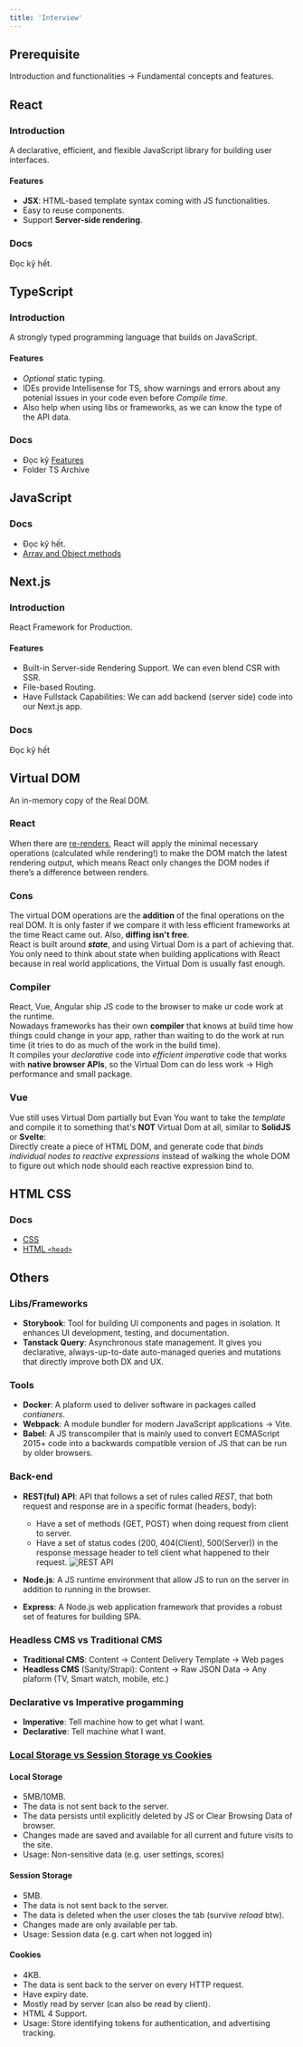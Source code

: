 ```yaml
---
title: 'Interview'
---
```


## Prerequisite

Introduction and functionalities &rarr; Fundamental concepts and features.

## React

### Introduction

A declarative, efficient, and flexible JavaScript library for building user interfaces.

#### Features

- **JSX**: HTML-based template syntax coming with JS functionalities.
- Easy to reuse components.
- Support **Server-side rendering**.

### Docs

Đọc kỹ hết.

## TypeScript

### Introduction

A strongly typed programming language that builds on JavaScript.

#### Features

- _Optional_ static typing.
- IDEs provide Intellisense for TS, show warnings and errors about any potenial issues in your code even before _Compile time_.
- Also help when using libs or frameworks, as we can know the type of the API data.

### Docs

- Đọc kỹ [Features](../TypeScript/features)
- Folder TS Archive

## JavaScript

### Docs

- Đọc kỹ hết.
- [Array and Object methods](../Snippets/array-object-methods.mdx)

## Next.js

### Introduction

React Framework for Production.

#### Features

- Built-in Server-side Rendering Support. We can even blend CSR with SSR.
- File-based Routing.
- Have Fullstack Capabilities: We can add backend (server side) code into our Next.js app.

### Docs

Đọc kỹ hết

## Virtual DOM

An in-memory copy of the Real DOM.

### React

When there are [re-renders](../React/lifecycle.md#step-1-react-trigger-render-initial-hoặc-re-render-component), React will apply the minimal necessary operations (calculated while rendering!) to make the DOM match the latest rendering output, which means React only changes the DOM nodes if there’s a difference between renders.

### Cons

The virtual DOM operations are the **addition** of the final operations on the real DOM. It is only faster if we compare it with less efficient frameworks at the time React came out. Also, **diffing isn't free**.  
React is built around **_state_**, and using Virtual Dom is a part of achieving that. You only need to think about state when building applications with React because in real world applications, the Virtual Dom is usually fast enough.

### Compiler

React, Vue, Angular ship JS code to the browser to make ur code work at the runtime.  
Nowadays frameworks has their own **compiler** that knows at build time how things could change in your app, rather than waiting to do the work at run time (it tries to do as much of the work in the build time).  
It compiles your _declarative_ code into _efficient imperative_ code that works with **native browser APIs**, so the Virtual Dom can do less work &rarr; High performance and small package.

### Vue

Vue still uses Virtual Dom partially but Evan You want to take the _template_ and compile it to something that's **NOT** Virtual Dom at all, similar to **SolidJS** or **Svelte**:  
Directly create a piece of HTML DOM, and generate code that _binds individual nodes to reactive expressions_ instead of walking the whole DOM to figure out which node should each reactive expression bind to.

## HTML CSS

### Docs

- [CSS](../CSS/css-basis)
- [HTML `<head>`](../Non%20Code-related/html-head.md)

## Others

### Libs/Frameworks

- **Storybook**: Tool for building UI components and pages in isolation. It enhances UI development, testing, and documentation.
- **Tanstack Query**: Asynchronous state management. It gives you declarative, always-up-to-date auto-managed queries and mutations that directly improve both DX and UX.

### Tools

- **Docker**: A plaform used to deliver software in packages called _contianers_.
- **Webpack**: A module bundler for modern JavaScript applications &rarr; Vite.
- **Babel**: A JS transcompiler that is mainly used to convert ECMAScript 2015+ code into a backwards compatible version of JS that can be run by older browsers.

### Back-end

- **REST(ful) API**: API that follows a set of rules called _REST_, that both request and response are in a specific format (headers, body):

  - Have a set of methods (GET, POST) when doing request from client to server.
  - Have a set of status codes (200, 404(Client), 500(Server)) in the response message header to tell client what happened to their request.
    ![REST API](https://i.imgur.com/aBGmnEz.png)

- **Node.js**: A JS runtime environment that allow JS to run on the server in addition to running in the browser.
- **Express**: A Node.js web application framework that provides a robust set of features for building SPA.

### Headless CMS vs Traditional CMS

- **Traditional CMS**: Content &rarr; Content Delivery Template &rarr; Web pages
- **Headless CMS** (Sanity/Strapi): Content &rarr; Raw JSON Data &rarr; Any plaform (TV, Smart watch, mobile, etc.)

### Declarative vs Imperative progamming

- **Imperative**: Tell machine how to get what I want.
- **Declarative**: Tell machine what I want.

### [Local Storage vs Session Storage vs Cookies](https://i.stack.imgur.com/6EL55.png)

#### Local Storage

- 5MB/10MB.
- The data is not sent back to the server.
- The data persists until explicitly deleted by JS or Clear Browsing Data of browser.
- Changes made are saved and available for all current and future visits to the site.
- Usage: Non-sensitive data (e.g. user settings, scores)

#### Session Storage

- 5MB.
- The data is not sent back to the server.
- The data is deleted when the user closes the tab (survive _reload_ btw).
- Changes made are only available per tab.
- Usage: Session data (e.g. cart when not logged in)

#### Cookies

- 4KB.
- The data is sent back to the server on every HTTP request.
- Have expiry date.
- Mostly read by server (can also be read by client).
- HTML 4 Support.
- Usage: Store identifying tokens for authentication, and advertising tracking.
